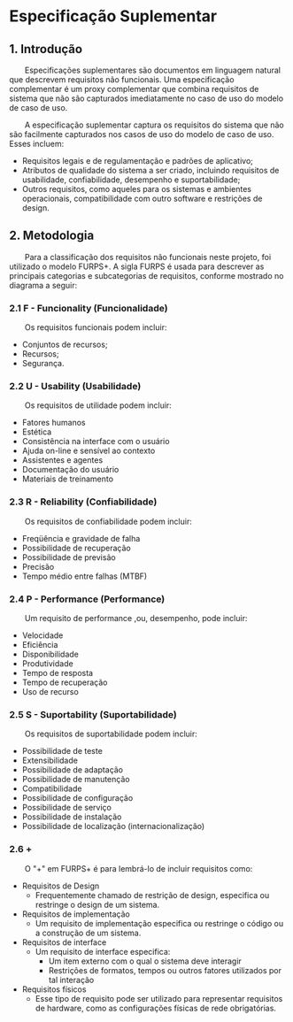 # Especificação Suplementar

## 1. Introdução
&emsp;&emsp;Especificações suplementares são documentos em linguagem natural que descrevem requisitos não funcionais. Uma especificação complementar é um proxy complementar que combina requisitos de sistema que não são capturados imediatamente no caso de uso do modelo de caso de uso. 

&emsp;&emsp;A especificação suplementar captura os requisitos do sistema que não são facilmente capturados nos casos de uso do modelo de caso de uso. Esses incluem:

- Requisitos legais e de regulamentação e padrões de aplicativo;
- Atributos de qualidade do sistema a ser criado, incluindo requisitos de  usabilidade, confiabilidade, desempenho e suportabilidade;
- Outros requisitos, como aqueles para os sistemas e ambientes operacionais, compatibilidade com outro software e restrições de design.

## 2. Metodologia
&emsp;&emsp;Para a classificação dos requisitos não funcionais neste projeto, foi utilizado o modelo FURPS+. A sigla FURPS é usada para descrever as principais categorias e subcategorias de requisitos, conforme mostrado no diagrama a seguir:

### 2.1 F - Funcionality (Funcionalidade)

&emsp;&emsp;Os requisitos funcionais podem incluir:

- Conjuntos de recursos;
- Recursos;
- Segurança.

### 2.2 U - Usability (Usabilidade)
&emsp;&emsp;Os requisitos de utilidade podem incluir:

- Fatores humanos
- Estética
- Consistência na interface com o usuário
- Ajuda on-line e sensível ao contexto
- Assistentes e agentes
- Documentação do usuário
- Materiais de treinamento

### 2.3 R - Reliability (Confiabilidade)
&emsp;&emsp;Os requisitos de confiabilidade podem incluir:

- Freqüência e gravidade de falha
- Possibilidade de recuperação
- Possibilidade de previsão
- Precisão
- Tempo médio entre falhas (MTBF)

### 2.4 P - Performance (Performance)
&emsp;&emsp;Um requisito de performance ,ou, desempenho, pode incluir:

- Velocidade
- Eficiência
- Disponibilidade
- Produtividade
- Tempo de resposta
- Tempo de recuperação
- Uso de recurso

### 2.5 S - Suportability (Suportabilidade)
&emsp;&emsp;Os requisitos de suportabilidade podem incluir:

- Possibilidade de teste
- Extensibilidade
- Possibilidade de adaptação
- Possibilidade de manutenção
- Compatibilidade
- Possibilidade de configuração
- Possibilidade de serviço
- Possibilidade de instalação
- Possibilidade de localização (internacionalização)

### 2.6 +
&emsp;&emsp;O "+" em FURPS+ é para lembrá-lo de incluir requisitos como:

- Requisitos de Design
    - Frequentemente chamado de restrição de design, especifica ou restringe o design de um sistema. 
- Requisitos de implementação
    - Um requisito de implementação especifica ou restringe o código ou a construção de um sistema.
- Requisitos de interface
    - Um requisito de interface especifica: 
        - Um item externo com o qual o sistema deve interagir 
        - Restrições de formatos, tempos ou outros fatores utilizados por tal interação 
- Requisitos físicos
    - Esse tipo de requisito pode ser utilizado para representar requisitos de hardware, como as configurações físicas de rede obrigatórias.